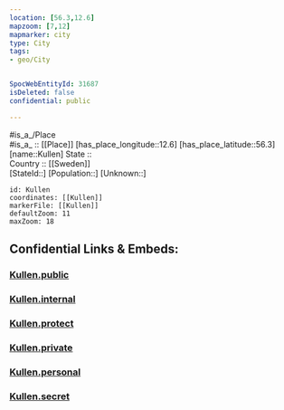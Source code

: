 ```yaml
---
location: [56.3,12.6] 
mapzoom: [7,12] 
mapmarker: city 
type: City
tags:
- geo/City


SpocWebEntityId: 31687
isDeleted: false
confidential: public

---
```

#is_a_/Place  
#is_a_ :: [[Place]] 
[has_place_longitude::12.6] 
[has_place_latitude::56.3] 
[name::Kullen] 
State ::  
Country :: [[Sweden]]  
[StateId::] 
[Population::] 
[Unknown::] 


```leaflet
id: Kullen
coordinates: [[Kullen]] 
markerFile: [[Kullen]] 
defaultZoom: 11 
maxZoom: 18
```


## Confidential Links & Embeds: 

### [Kullen.public](/_public/\Earth\Continent\Europe\Europe~North\Sweden\CityKullen.public.md) 

### [Kullen.internal](/_internal/\Earth\Continent\Europe\Europe~North\Sweden\CityKullen.internal.md) 

### [Kullen.protect](/_protect/\Earth\Continent\Europe\Europe~North\Sweden\CityKullen.protect.md) 

### [Kullen.private](/_private/\Earth\Continent\Europe\Europe~North\Sweden\CityKullen.private.md) 

### [Kullen.personal](/_personal/\Earth\Continent\Europe\Europe~North\Sweden\CityKullen.personal.md) 

### [Kullen.secret](/_secret/\Earth\Continent\Europe\Europe~North\Sweden\CityKullen.secret.md)

